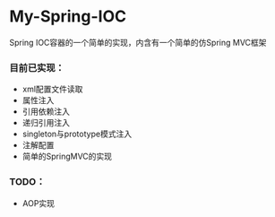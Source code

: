 # My-Spring-IOC
Spring IOC容器的一个简单的实现，内含有一个简单的仿Spring MVC框架

### 目前已实现：
- xml配置文件读取
- 属性注入
- 引用依赖注入
- 递归引用注入
- singleton与prototype模式注入
- 注解配置
- 简单的SpringMVC的实现

### TODO：
- AOP实现
